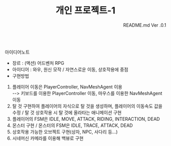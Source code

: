 <h1 div align="center">개인 프로젝트-1</div></h1>
<div align="right"> README.md Ver .0.1</div>
<br><br><br>

아이디어노트<br>
- 장르  : (액션) 어드벤처 RPG <br>
- 아이디어  : 와우, 원신 모작 / 자연스로운 이동, 상호작용에 중점<br>
- 구현방법<br>
1. 플레이어 이동은 PlayerController, NavMeshAgent 이용 <br>
   --> 키보드를 이용한 PlayerController 이동, 마우스를 이용한 NavMeshAgent 이동<br>
2. 탈 것 구현하여 플레이어의 자식으로 탈 것을 생성하며, 플레이어의 이동속도 값을 수정 /  탈 것 상호작용 시 탈 것에 올라타는 애니메이션 구현<br>
3. 플레이어의 FSM은 IDLE, MOVE, ATTACK, RIDING, INTERACTION, DEAD<br>
4. 몬스터 구현 / 몬스터의 FSM은 IDLE, TRACE, ATTACK, DEAD<br>
5. 상호작용 가능한 오브젝트 구현(상자, NPC, 사다리 등...)<br>
6. 시네머신 카메라를 이용해 백뷰로 구현
